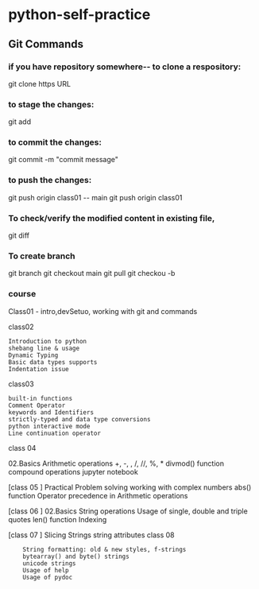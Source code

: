 # python-self-practice
## Git Commands
 ### if you have repository somewhere-- to clone a respository:
 git clone https URL

 ### to stage the changes:
 git add <filename>
### to commit the changes:
git commit -m "commit message"
### to push the changes:
git push origin <sourcebranch>
    class01 -- main
    git push origin class01
### To check/verify the modified content in existing file,
git diff <filename>

### To create branch 

git branch
git checkout main
git pull
git checkou -b <branchname>

### course
Class01 - intro,devSetuo, working with git and commands

class02 

    Introduction to python
    shebang line & usage
    Dynamic Typing
    Basic data types supports 
    Indentation issue 

class03 

    built-in functions
    Comment Operator
    keywords and Identifiers
    strictly-typed and data type conversions
    python interactive mode
    Line continuation operator

class 04 

02.Basics
    Arithmetic operations
        +, -, , /, //, %, *
        divmod() function
        compound operations
        jupyter notebook 


[class 05 ]
            Practical Problem solving
            working with complex numbers
            abs() function
            Operator precedence in Arithmetic operations

[class 06 ]
   02.Basics
        String operations
            Usage of single, double and triple quotes
            len() function
            Indexing 
            
[class 07 ]
            Slicing Strings
            string attributes
class 08 

        String formatting: old & new styles, f-strings
        bytearray() and byte() strings
        unicode strings
        Usage of help
        Usage of pydoc





